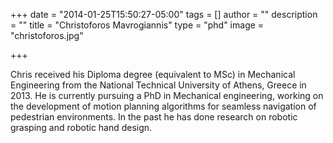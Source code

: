 +++
date = "2014-01-25T15:50:27-05:00"
tags = []
author = ""
description = ""
title = "Christoforos Mavrogiannis"
type = "phd"
image = "christoforos.jpg"

+++

Chris received his Diploma degree (equivalent to MSc) in Mechanical Engineering from the National
Technical University of Athens, Greece in 2013. He is currently pursuing a PhD in Mechanical
engineering, working on the development of motion planning algorithms for seamless navigation of
pedestrian environments. In the past he has done research on robotic grasping and robotic hand
design.
